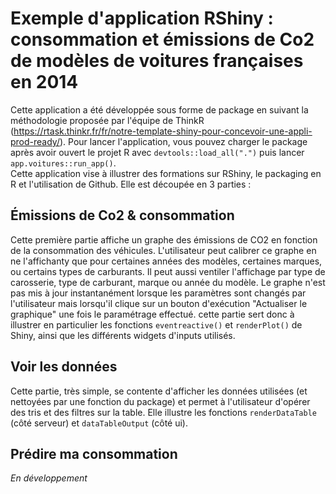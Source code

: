 # Exemple d'application RShiny : consommation et émissions de Co2 de modèles de voitures françaises en 2014  

Cette application a été développée sous forme de package en suivant la méthodologie proposée par l'équipe de ThinkR (https://rtask.thinkr.fr/fr/notre-template-shiny-pour-concevoir-une-appli-prod-ready/). Pour lancer l'application, vous pouvez charger le package après avoir ouvert le projet R avec `devtools::load_all(".")` puis lancer `app.voitures::run_app()`.  
Cette application vise à illustrer des formations sur RShiny, le packaging en R et l'utilisation de Github. Elle est découpée en 3 parties :  

## Émissions de Co2 & consommation  
Cette première partie affiche un graphe des émissions de CO2 en fonction de la consommation des véhicules. L'utilisateur peut calibrer ce graphe en ne l'affichanty que pour certaines années des modèles, certaines marques, ou certains types de carburants. Il peut aussi ventiler l'affichage par type de carosserie, type de carburant, marque ou année du modèle. Le graphe n'est pas mis à jour instantanément lorsque les paramètres sont changés par l'utilisateur mais lorsqu'il clique sur un bouton d'exécution "Actualiser le graphique" une fois le paramétrage effectué. cette partie sert donc à illustrer en particulier les fonctions `eventreactive()` et `renderPlot()` de Shiny, ainsi que les différents widgets d'inputs utilisés.  

## Voir les données  
Cette partie, très simple, se contente d'afficher les données utilisées (et nettoyées par une fonction du package) et permet à l'utilisateur d'opérer des tris et des filtres sur la table. Elle illustre les fonctions `renderDataTable` (côté serveur) et `dataTableOutput` (côté ui).  

## Prédire ma consommation 
*En développement*
